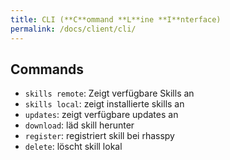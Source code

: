 ```yaml
---
title: CLI (**C**ommand **L**ine **I**nterface)
permalink: /docs/client/cli/
---
```



## Commands

- ``skills remote``: Zeigt verfügbare Skills an
- ``skills local``: zeigt installierte skills an
- ``updates``: zeigt verfügbare updates an
- ``download``: läd skill herunter
- ``register``: registriert skill bei rhasspy
- ``delete``: löscht skill lokal